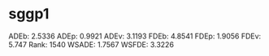 # sggp1

ADEb: 2.5336
ADEp: 0.9921
ADEv: 3.1193
FDEb: 4.8541
FDEp: 1.9056
FDEv: 5.747
Rank: 1540
WSADE: 1.7567
WSFDE: 3.3226